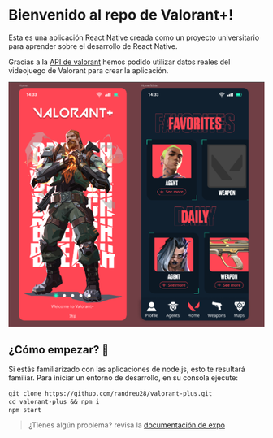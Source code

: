 # Bienvenido al repo de Valorant+!

Esta es una aplicación React Native creada como un proyecto universitario para aprender sobre el desarrollo de React Native.

Gracias a la [API de valorant](https://valorant-api.com/) hemos podido utilizar datos reales del videojuego de Valorant para crear la aplicación.

![Screenshot](./assets/readme.png "Screenshot")

## ¿Cómo empezar? 🚀

Si estás familiarizado con las aplicaciones de node.js, esto te resultará familiar. Para iniciar un entorno de desarrollo, en su consola ejecute:

```
git clone https://github.com/randreu28/valorant-plus.git
cd valorant-plus && npm i
npm start
```

> ¿Tienes algún problema? revisa la [documentación de expo](https://docs.expo.dev/get-started/installation/)
